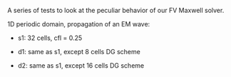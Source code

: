 A series of tests to look at the peculiar behavior of our FV Maxwell
solver.

1D periodic domain, propagation of an EM wave:

- s1: 32 cells, cfl = 0.25

- d1: same as s1, except 8 cells DG scheme
- d2: same as s1, except 16 cells DG scheme
